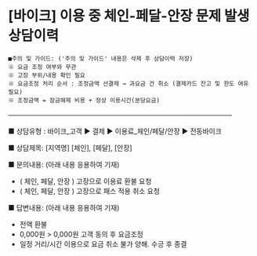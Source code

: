 # [바이크] 이용 중 체인-페달-안장 문제 발생 상담이력

```
■주의 및 가이드: ('주의 및 가이드' 내용은 삭제 후 상담이력 저장)  
※ 요금 조정 여부와 무관  
※ 고장 부위/내용 확인 필요  
※ 요금조정 처리 순서 : 조정금액 선결제 → 과요금 건 취소 (결제카드 잔고 및 한도 여유 필요)  
※ 조정금액 = 잠금해제 비용 + 정상 이용시간(분당요금)
```

──────────────────────────────────────────────

■ 상담유형 : 바이크\_고객 ▶ 결제 ▶ 이용료\_체인/페달/안장 ▶ 전동바이크

■ 상담제목: [지역명] [체인], [페달], [안장]

■ 문의내용: (아래 내용 응용하여 기재)  
- ( 체인, 페달, 안장 ) 고장으로 이용료 환불 요청  
- ( 체인, 페달, 안장 ) 고장으로 패스 적용 취소 요청

■ 답변내용: (아래 내용 응용하여 기재)  
- 전액 환불  
- 0,000원 > 0,000원 고객 동의 후 요금조정  
- 일정 거리/시간 이용으로 요금 취소 불가 양해. 수긍 후 종결